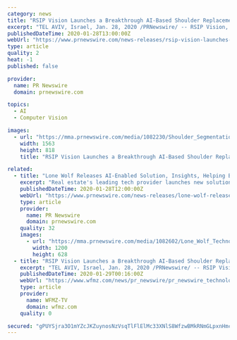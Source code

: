 ```yaml
---
category: news
title: "RSIP Vision Launches a Breakthrough AI-Based Shoulder Replacement Solution, Dramatically Improving Clinical Outcome And Shortening Recovery Time"
excerpt: "TEL AVIV, Israel, Jan. 28, 2020 /PRNewswire/ -- RSIP Vision, a global leader in artificial intelligence (AI) and computer vision technology, announced today a new innovative AI-based Shoulder Replacement Solution that will be integrated into leading vendors' Surgery Planning Platforms,"
publishedDateTime: 2020-01-28T13:00:00Z
webUrl: "https://www.prnewswire.com/news-releases/rsip-vision-launches-a-breakthrough-ai-based-shoulder-replacement-solution-dramatically-improving-clinical-outcome-and-shortening-recovery-time-300993420.html"
type: article
quality: 2
heat: -1
published: false

provider:
  name: PR Newswire
  domain: prnewswire.com

topics:
  - AI
  - Computer Vision

images:
  - url: "https://mma.prnewswire.com/media/1082230/Shoulder_Segmentation.jpg?p=facebook"
    width: 1563
    height: 818
    title: "RSIP Vision Launches a Breakthrough AI-Based Shoulder Replacement Solution, Dramatically Improving Clinical Outcome And Shortening Recovery Time"

related:
  - title: "Lone Wolf Releases AI-Enabled Solution, Insights, Helping Brokers Start Fast in 2020"
    excerpt: "Real estate's leading tech provider launches new solution to put control of profitability directly in the hands of brokers CAMBRIDGE, Ontario, Jan. 28, 2020 /PRNewswire/ -- Lone Wolf Technologies (\"Lone Wolf\") is thrilled to announce the release of a new solution: Lone Wolf Insights."
    publishedDateTime: 2020-01-28T12:00:00Z
    webUrl: "https://www.prnewswire.com/news-releases/lone-wolf-releases-ai-enabled-solution-insights-helping-brokers-start-fast-in-2020-300994138.html"
    type: article
    provider:
      name: PR Newswire
      domain: prnewswire.com
    quality: 32
    images:
      - url: "https://mma.prnewswire.com/media/1082602/Lone_Wolf_Technologies_Insights_Images.jpg?p=facebook"
        width: 1200
        height: 628
  - title: "RSIP Vision Launches a Breakthrough AI-Based Shoulder Replacement Solution, Dramatically Improving Clinical Outcome And Shortening Recovery Time"
    excerpt: "TEL AVIV, Israel, Jan. 28, 2020 /PRNewswire/ -- RSIP Vision, a global leader in artificial intelligence (AI) and computer vision technology, announced today a new innovative AI-based Shoulder Replacement Solution that will be integrated into leading ..."
    publishedDateTime: 2020-01-29T00:16:00Z
    webUrl: "https://www.wfmz.com/news/pr_newswire/pr_newswire_technology/rsip-vision-launches-a-breakthrough-ai-based-shoulder-replacement-solution/article_f52351d3-5fbc-5dea-9323-445ce828589c.html"
    type: article
    provider:
      name: WFMZ-TV
      domain: wfmz.com
    quality: 0

secured: "gPUYSjra3O1mYZcJKZuynosNzVsqTlFlElMc33XNlS8WfzwBMkRNmGLpxnHmcqcgJ6c6gTk2NnuXhkz+uR7S04gDjzGzbaoK/7mvTRmftSkeMEwOx/4h5iPF9NMHTF8jl3p2bfUFo/u+rukX6eb1BS4fKnTTx2kcju5g0LMQ0Zh6n1M1o6pfph64XIYuIApbBIjzU+h3ZatDb5j8tf5zXRnyWjNmKW8jiVF4VvY64tXaWLaB1VV20cCtEaCKk3q6inFDwPyCxWIAG5+GNuGtDuXDycLl/0hQEON4lQ91Jw5o/KAlgZTCwBwrQrvfxfJft264rE5iA46oI5EvWauc5GOWR/uL21eituS1//4Gyde29TylGEdgVuJttSF03+SH2J8HX4MgdKhCd1mQYKIQpUu592D/WYr8fr80JD1eMztvvud8So4ddhVNZqw6ph+07ypw6XZHukYtM/25Wr5ntiLw4OM+nbS5lhAvHhQaUwk=;ltQJvKfJKWEg8nDd0eqmgA=="
---
```


